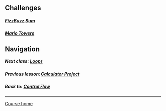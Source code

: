 ## Challenges  
##### [FizzBuzz Sum](https://github.com/Coderdotnew/intro_web_apps_bs/tree/master/03_class/04_challenges/code/01_fizzbuzz_sum)
##### [Mario Towers](https://github.com/Coderdotnew/intro_web_apps_bs/tree/master/03_class/04_challenges/code/02_mario)  

## Navigation  
##### Next class: [Loops](https://github.com/Coderdotnew/intro_web_apps_bs/tree/master/04_class)  
##### Previous lesson: [Calculator Project](https://github.com/Coderdotnew/intro_web_apps_bs/tree/master/03_class/03_calculator)   
##### Back to: [Control Flow](https://github.com/Coderdotnew/intro_web_apps_bs/tree/master/03_class)  
---  
[Course home](https://github.com/Coderdotnew/intro_web_apps_bs)     